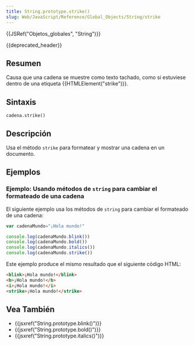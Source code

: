 ```yaml
---
title: String.prototype.strike()
slug: Web/JavaScript/Reference/Global_Objects/String/strike
---
```


{{JSRef("Objetos_globales", "String")}}

{{deprecated_header}}

## Resumen

Causa que una cadena se muestre como texto tachado, como si estuviese dentro de una etiqueta {{HTMLElement("strike")}}.

## Sintaxis

```
cadena.strike()
```

## Descripción

Usa el método `strike` para formatear y mostrar una cadena en un documento.

## Ejemplos

### Ejemplo: Usando métodos de `string` para cambiar el formateado de una cadena

El siguiente ejemplo usa los métodos de `string` para cambiar el formateado de una cadena:

```js
var cadenaMundo="¡Hola mundo!"

console.log(cadenaMundo.blink())
console.log(cadenaMundo.bold())
console.log(cadenaMundo.italics())
console.log(cadenaMundo.strike())
```

Este ejemplo produce el mismo resultado que el siguiente código HTML:

```html
<blink>¡Hola mundo!</blink>
<b>¡Hola mundo!</b>
<i>¡Hola mundo!</i>
<strike>¡Hola mundo!</strike>
```

## Vea También

- {{jsxref("String.prototype.blink()")}}
- {{jsxref("String.prototype.bold()")}}
- {{jsxref("String.prototype.italics()")}}
